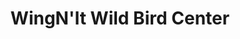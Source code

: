---
title: "WingN'It Wild Bird Center"
url: /banner-elk/wingnit-wild-bird-center/
shop: Garten-Center
---